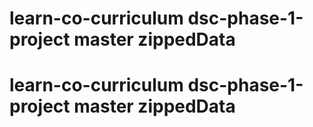 # learn-co-curriculum dsc-phase-1-project master zippedData
# learn-co-curriculum dsc-phase-1-project master zippedData
